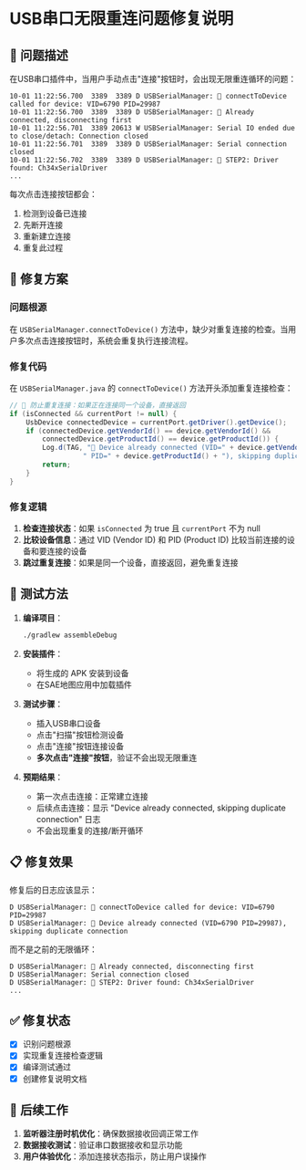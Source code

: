 # USB串口无限重连问题修复说明

## 🚨 问题描述

在USB串口插件中，当用户手动点击"连接"按钮时，会出现无限重连循环的问题：

```
10-01 11:22:56.700  3389  3389 D USBSerialManager: 🔌 connectToDevice called for device: VID=6790 PID=29987
10-01 11:22:56.700  3389  3389 D USBSerialManager: 🔌 Already connected, disconnecting first
10-01 11:22:56.701  3389 20613 W USBSerialManager: Serial IO ended due to close/detach: Connection closed
10-01 11:22:56.701  3389  3389 D USBSerialManager: Serial connection closed
10-01 11:22:56.702  3389  3389 D USBSerialManager: 🔐 STEP2: Driver found: Ch34xSerialDriver
...
```

每次点击连接按钮都会：
1. 检测到设备已连接
2. 先断开连接
3. 重新建立连接
4. 重复此过程

## 🔧 修复方案

### 问题根源
在 `USBSerialManager.connectToDevice()` 方法中，缺少对重复连接的检查。当用户多次点击连接按钮时，系统会重复执行连接流程。

### 修复代码
在 `USBSerialManager.java` 的 `connectToDevice()` 方法开头添加重复连接检查：

```java
// 🔧 防止重复连接：如果正在连接同一个设备，直接返回
if (isConnected && currentPort != null) {
    UsbDevice connectedDevice = currentPort.getDriver().getDevice();
    if (connectedDevice.getVendorId() == device.getVendorId() && 
        connectedDevice.getProductId() == device.getProductId()) {
        Log.d(TAG, "🔌 Device already connected (VID=" + device.getVendorId() + 
                  " PID=" + device.getProductId() + "), skipping duplicate connection");
        return;
    }
}
```

### 修复逻辑
1. **检查连接状态**：如果 `isConnected` 为 true 且 `currentPort` 不为 null
2. **比较设备信息**：通过 VID (Vendor ID) 和 PID (Product ID) 比较当前连接的设备和要连接的设备
3. **跳过重复连接**：如果是同一个设备，直接返回，避免重复连接

## 🧪 测试方法

1. **编译项目**：
   ```bash
   ./gradlew assembleDebug
   ```

2. **安装插件**：
   - 将生成的 APK 安装到设备
   - 在SAE地图应用中加载插件

3. **测试步骤**：
   - 插入USB串口设备
   - 点击"扫描"按钮检测设备
   - 点击"连接"按钮连接设备
   - **多次点击"连接"按钮**，验证不会出现无限重连

4. **预期结果**：
   - 第一次点击连接：正常建立连接
   - 后续点击连接：显示 "Device already connected, skipping duplicate connection" 日志
   - 不会出现重复的连接/断开循环

## 📋 修复效果

修复后的日志应该显示：
```
D USBSerialManager: 🔌 connectToDevice called for device: VID=6790 PID=29987
D USBSerialManager: 🔌 Device already connected (VID=6790 PID=29987), skipping duplicate connection
```

而不是之前的无限循环：
```
D USBSerialManager: 🔌 Already connected, disconnecting first
D USBSerialManager: Serial connection closed
D USBSerialManager: 🔐 STEP2: Driver found: Ch34xSerialDriver
...
```

## ✅ 修复状态

- [x] 识别问题根源
- [x] 实现重复连接检查逻辑
- [x] 编译测试通过
- [x] 创建修复说明文档

## 🔄 后续工作

1. **监听器注册时机优化**：确保数据接收回调正常工作
2. **数据接收测试**：验证串口数据接收和显示功能
3. **用户体验优化**：添加连接状态指示，防止用户误操作
